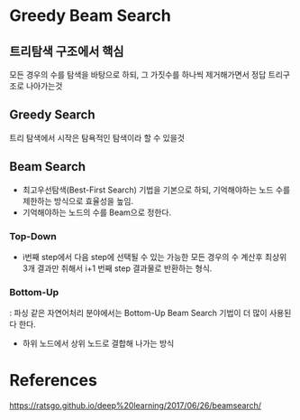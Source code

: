 # Greedy Beam Search

## 트리탐색 구조에서 핵심
모든 경우의 수를 탐색을 바탕으로 하되, 그 가짓수를 하나씩 제거해가면서 정답 트리구조로 나아가는것

## Greedy Search
트리 탐색에서 시작은 탐욕적인 탐색이라 할 수 있을것 

## Beam Search
- 최고우선탐색(Best-First Search) 기법을 기본으로 하되, 기억해야하는 노드 수를 제한하는 방식으로 효율성을 높임.  
- 기억해야하는 노드의 수를 Beam으로 정한다.

### Top-Down
- i번째 step에서 다음 step에 선택될 수 있는 가능한 모든 경우의 수 계산후 최상위 3개 결과만 취해서 i+1 번째 step 결과물로 반환하는 형식.

### Bottom-Up
: 파싱 같은 자연어처리 분야에서는 Bottom-Up Beam Search 기법이 더 많이 사용된다 한다.
- 하위 노드에서 상위 노드로 결합해 나가는 방식


# References 
https://ratsgo.github.io/deep%20learning/2017/06/26/beamsearch/